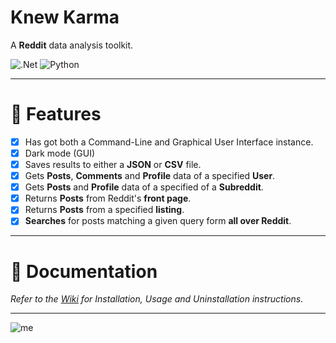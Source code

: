 # Knew Karma

A **Reddit** data analysis toolkit.

![.Net](https://img.shields.io/badge/.NET-5C2D91?style=flat&logo=.net&logoColor=white) ![Python](https://img.shields.io/badge/python-3670A0?style=flat&logo=python&logoColor=ffdd54)
***

# 📃 Features

- [x] Has got both a Command-Line and Graphical User Interface instance.
- [x] Dark mode (GUI)
- [x] Saves results to either a **JSON** or **CSV** file.
- [x] Gets **Posts**, **Comments** and **Profile** data of a specified **User**.
- [x] Gets **Posts** and **Profile** data of a specified of a **Subreddit**.
- [x] Returns **Posts** from Reddit's **front page**.
- [x] Returns **Posts** from a specified **listing**.
- [x] **Searches** for posts matching a given query form **all over Reddit**.

***

# 📖 Documentation

*Refer to the [Wiki](https://github.com/bellingcat/knewkarma/wiki) for Installation, Usage and Uninstallation
instructions.*
***
![me](https://github.com/bellingcat/reddit-post-scraping-tool/assets/74001397/21e0bb33-7a84-45d6-92ba-00e40891ba31)
